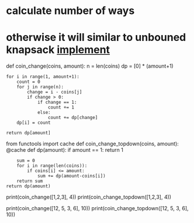 # calculate number of ways
# otherwise it will similar to unbouned knapsack [implement](./knapsack.py)

def coin_change(coins, amount):
    n = len(coins)
    dp = [0] * (amount+1)

    for i in range(1, amount+1):
        count = 0
        for j in range(n):
            change = i - coins[j]
            if change > 0:
                if change == 1:
                    count += 1
                else:
                    count += dp[change]
        dp[i] = count

    return dp[amount]

from functools import cache
def coin_change_topdown(coins, amount):
    @cache
    def dp(amount):
        if amount == 1: return 1

        sum = 0
        for i in range(len(coins)):
            if coins[i] <= amount:
                sum += dp(amount-coins[i])
        return sum
    return dp(amount)

print(coin_change([1,2,3], 4))
print(coin_change_topdown([1,2,3], 4))

print(coin_change([12, 5, 3, 6], 10))
print(coin_change_topdown([12, 5, 3, 6], 10))